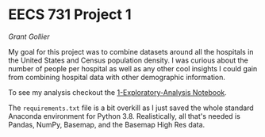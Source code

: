 # EECS 731 Project 1
*Grant Gollier*

My goal for this project was to combine datasets around all the hospitals in the United States and Census population density.
I was curious about the number of people per hospital as well as any other cool insights I could gain from combining hospital data with other
demographic information.

To see my analysis checkout the [1-Exploratory-Analysis Notebook](notebooks/1-Exploratory-Analysis.ipynb).

The `requirements.txt` file is a bit overkill as I just saved the whole standard Anaconda environment for Python 3.8. Realistically, all that's needed is Pandas, NumPy, Basemap, and the Basemap High Res data.

